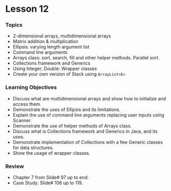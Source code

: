 # Lesson 12

### Topics
- 2-dimensional arrays, multidimensional arrays
- Matrix addition & multiplication
- Ellipsis: varying length argument list
- Command line arguments
- Arrays class: sort, search, fill and other helper methods. Parallel sort.
- Collections framework and Generics
- Using Integer, Double: Wrapper classes
- Create your own version of Stack using `ArrayList<E>`

### Learning Objectives
- Discuss what are multidimensional arrays and show how to initialize and access them.
- Demonstrate the uses of Ellipsis and its limitations.
- Explain the use of command line arguments replacing user inputs using Scanner.
- Demonstrate the use of helper methods of Arrays class.
- Discuss what is Collections framework and Generics in Java, and its uses.
- Demonstrate implementation of Collections with a few Generic classes for data structures.
- Show the usage of wrapper classes.

### Review
- Chapter 7 from Slide# 97 up to end.
- Case Study: Slide# 106 up to 119.